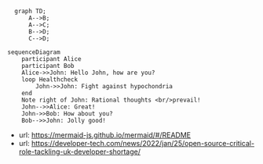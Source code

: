 ```mermaid
  graph TD;
      A-->B;
      A-->C;
      B-->D;
      C-->D;
```
```mermaid
sequenceDiagram
    participant Alice
    participant Bob
    Alice->>John: Hello John, how are you?
    loop Healthcheck
        John->>John: Fight against hypochondria
    end
    Note right of John: Rational thoughts <br/>prevail!
    John-->>Alice: Great!
    John->>Bob: How about you?
    Bob-->>John: Jolly good!
```

* url: https://mermaid-js.github.io/mermaid/#/README
* url: https://developer-tech.com/news/2022/jan/25/open-source-critical-role-tackling-uk-developer-shortage/
